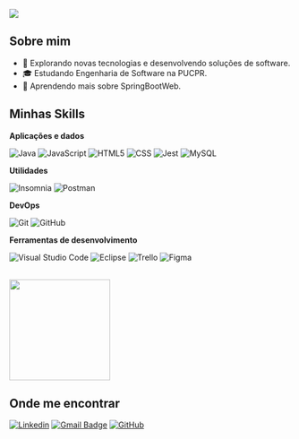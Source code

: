 ![](https://komarev.com/ghpvc/?username=j4kedi&color=006bed)

## Sobre mim

- 🤔 Explorando novas tecnologias e desenvolvendo soluções de software.
- 🎓 Estudando Engenharia de Software na PUCPR.
- 🌱 Aprendendo mais sobre SpringBootWeb.

## Minhas Skills

**Aplicações e dados**

![Java](https://img.shields.io/badge/-Java-333333?style=flat&logo=Java&logoColor=007396)
![JavaScript](https://img.shields.io/badge/-JavaScript-333333?style=flat&logo=javascript)
![HTML5](https://img.shields.io/badge/-HTML5-333333?style=flat&logo=HTML5)
![CSS](https://img.shields.io/badge/-CSS-333333?style=flat&logo=CSS3&logoColor=1572B6)
![Jest](https://img.shields.io/badge/-Jest-333333?style=flat&logo=jest)
![MySQL](https://img.shields.io/badge/-MySQL-333333?style=flat&logo=mysql)

**Utilidades**

![Insomnia](https://img.shields.io/badge/-Insomnia-333333?style=flat&logo=insomnia)
![Postman](https://img.shields.io/badge/-Postman-333333?style=flat&logo=postman)

**DevOps**

![Git](https://img.shields.io/badge/-Git-333333?style=flat&logo=git)
![GitHub](https://img.shields.io/badge/-GitHub-333333?style=flat&logo=github)

**Ferramentas de desenvolvimento**

![Visual Studio Code](https://img.shields.io/badge/-Visual%20Studio%20Code-333333?style=flat&logo=visual-studio-code&logoColor=007ACC)
![Eclipse](https://img.shields.io/badge/-Eclipse-333333?style=flat&logo=eclipse-ide&logoColor=2C2255)
![Trello](https://img.shields.io/badge/-Trello-333333?style=flat&logo=trello&logoColor=007ACC)
![Figma](https://img.shields.io/badge/-Figma-333333?style=flat&logo=figma&logoColor=007ACC)

<br/>

<a href="https://github.com/j4kedi" title="Perfil J4kedi">
  <img height="180em" src="https://github-readme-stats.vercel.app/api?username=j4kedi&theme=dracula&show_icons=true" />
</a>

## Onde me encontrar

[![Linkedin](https://img.shields.io/badge/-Kauan-blue?style=flat-square&logo=Linkedin&logoColor=white&link=https://br.linkedin.com/in/kauan-pardini-augusto-7b132b210)](https://br.linkedin.com/in/kauan-pardini-augusto-7b132b210?)
[![Gmail Badge](https://img.shields.io/badge/-kauanpardini@gmail.com-006bed?style=flat-square&logo=Gmail&logoColor=white&link=mailto:kauanpardini)](mailto:kauanpardini@gmail.com)
[![GitHub](https://img.shields.io/github/followers/iuricode?label=follow&style=social)](https://github.com/j4kedi)